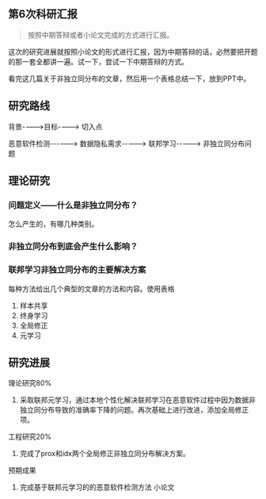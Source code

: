 ## 第6次科研汇报

> 按照中期答辩或者小论文完成的方式进行汇报。

这次的研究进展就按照小论文的形式进行汇报，因为中期答辩的话，必然要把开题的那一套全都讲一遍。试一下，尝试一下中期答辩的方式。

看完这几篇关于非独立同分布的文章，然后用一个表格总结一下，放到PPT中。




## 研究路线

背景---->目标----> 切入点

恶意软件检测------> 数据隐私需求-----> 联邦学习-----> 非独立同分布问题



## 理论研究

### 问题定义——什么是非独立同分布？
怎么产生的，有哪几种类别。

### 非独立同分布到底会产生什么影响？

### 联邦学习非独立同分布的主要解决方案

每种方法给出几个典型的文章的方法和内容。使用表格

1. 样本共享
2. 终身学习
3. 全局修正
4. 元学习



## 研究进展


理论研究80%

1. 采取联邦元学习，通过本地个性化解决联邦学习在恶意软件过程中因为数据非独立同分布导致的准确率下降的问题。再次基础上进行改进，添加全局修正项。

工程研究20%

1. 完成了prox和idx两个全局修正非独立同分布解决方案。


预期成果
1. 完成基于联邦元学习的的恶意软件检测方法 小论文








